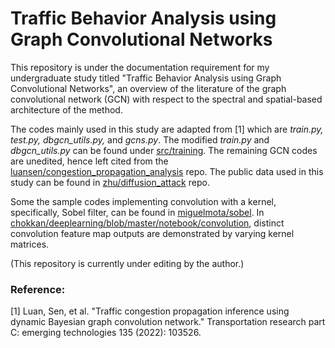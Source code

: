 # Traffic Behavior Analysis using Graph Convolutional Networks

This repository is under the documentation requirement for my undergraduate study titled "Traffic Behavior Analysis using Graph Convolutional Networks", an overview of the
literature of the graph convolutional network (GCN) with respect to the spectral and spatial-based architecture of the method. 

The codes mainly used in this study are adapted from [1] which are _train.py, test.py, dbgcn_utils.py,_ and _gcns.py_. The modified _train.py_ and _dbgcn_utils.py_ can be found under [src/training](https://github.com/hundround/gcn-traffic-behavior-analysis/tree/main/src/training). The remaining GCN codes are unedited, hence
left cited from the [luansen/congestion_propagation_analysis](https://github.com/luansenda/congestion_propagation_inference) repo. The public data used in this study can be found in [zhu/diffusion_attack](https://github.com/LYZ98/diffusion_attack) repo.  

Some the sample codes implementing convolution with a kernel, specifically, Sobel filter, can be found in [miguelmota/sobel](https://github.com/miguelmota/sobel). In [chokkan/deeplearning/blob/master/notebook/convolution](https://github.com/chokkan/deeplearning/blob/master/notebook/convolution.ipynb), distinct convolution feature map outputs are demonstrated by varying kernel matrices.

(This repository is currently under editing by the author.)

### Reference:

[1] Luan, Sen, et al. "Traffic congestion propagation inference using dynamic Bayesian graph convolution network." Transportation research part C: emerging technologies 135 (2022): 103526.
